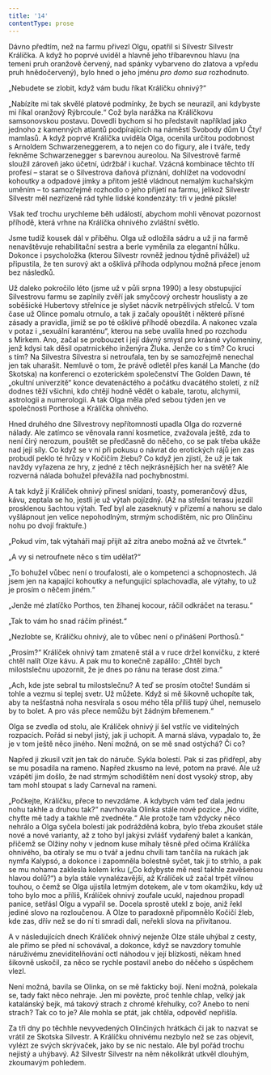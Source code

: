 ```yaml
---
title: '14'
contentType: prose
---
```


  

Dávno předtím, než na farmu přivezl Olgu, opatřil si Silvestr Silvestr Králíčka. A když ho poprvé uviděl a hlavně jeho tříbarevnou hlavu (na temeni pruh oranžově červený, nad spánky vybarveno do zlatova a vpředu pruh hnědočervený), bylo hned o jeho jménu _pro domo sua_ rozhodnuto.

„Nebudete se zlobit, když vám budu říkat Králíčku ohnivý?“

„Nabízíte mi tak skvělé platové podmínky, že bych se neurazil, ani kdybyste mi říkal oranžový Rýbrcoule.“ Což byla narážka na Králíčkovu samsonovskou postavu. Dovedli bychom si ho představit například jako jednoho z kamenných atlantů podpírajících na náměstí Svobody dům U Čtyř mamlasů. A když poprvé Králíčka uviděla Olga, ocenila určitou podobnost s Arnoldem Schwarzeneggerem, a to nejen co do figury, ale i tváře, tedy řekněme Schwarzenegger s barevnou aureolou. Na Silvestrově farmě sloužil zároveň jako účetní, údržbář i kuchař. Vzácná kombinace těchto tří profesí – starat se o Silvestrova daňová přiznání, dohlížet na vodovodní kohoutky a odpadové jímky a přitom ještě vládnout nemalým kuchařským uměním – to samozřejmě rozhodlo o jeho přijetí na farmu, jelikož Silvestr Silvestr měl nezřízeně rád tyhle lidské kondenzáty: tři v jedné piksle!

Však teď trochu urychleme běh událostí, abychom mohli věnovat pozornost příhodě, která vrhne na Králíčka ohnivého zvláštní světlo.

Jsme tudíž kousek dál v příběhu. Olga už odložila sádru a už ji na farmě nenavštěvuje rehabilitační sestra a berle vyměnila za elegantní hůlku. Dokonce i psycholožka (kterou Silvestr rovněž jednou týdně přivážel) už připustila, že ten surový akt a ošklivá příhoda odplynou možná přece jenom bez následků.

Už daleko pokročilo léto (jsme už v půli srpna 1990) a lesy obstupující Silvestrovu farmu se zaplnily zvěří jak smyčcový orchestr houslisty a ze soběšické Hubertovy střelnice je slyšet nácvik ne­trpělivých střelců. V tom čase už Olince pomalu otrnulo, a tak ji začaly opouštět i některé přísné zásady a pravidla, jimiž se po té ošklivé příhodě obezdila. A nakonec vzala v potaz i „sexuální karanténu“, kterou na sebe uvalila hned po rozchodu s Mirkem. Ano, začal se probouzet i její dávný smysl pro krásné vylomeniny, jenž kdysi tak děsil opatrnického inženýra Žluka. Jenže co s tím? Co kruci s tím? Na Silvestra Silvestra si netroufala, ten by se samozřejmě nenechal jen tak uharašit. Nemluvě o tom, že právě odletěl přes kanál La Manche (do Skotska) na konferenci o ezoterickém společenství The Golden Dawn, té „okultní univerzitě“ konce devatenáctého a počátku dvacátého století, z níž dodnes těží všichni, kdo chtějí hodně vědět o kabale, tarotu, alchymii, astrologii a numerologii. A tak Olga měla před sebou týden jen ve společnosti Porthose a Králíčka ohnivého.

Hned druhého dne Silvestrovy nepřítomnosti upadla Olga do rozverné nálady. Ale zatímco se věnovala ranní kosmetice, zvažovala ještě, zda to není čirý nerozum, pouštět se předčasně do něčeho, co se pak třeba ukáže nad její síly. Co když se v ní při pokusu o návrat do erotických rájů jen zas probudí peklo té hrůzy v Kočičím žlebu? Co když jen zjistí, že už je tak navždy vyřazena ze hry, z jedné z těch nejkrásnějších her na světě? Ale rozverná nálada bohužel převážila nad pochybnostmi.

A tak když jí Králíček ohnivý přinesl snídani, toasty, pomerančový džus, kávu, zeptala se ho, jestli je už výtah pojízdný. (Až na střešní terasu jezdil prosklenou šachtou výtah. Teď byl ale zaseknutý v přízemí a nahoru se dalo vyšlápnout jen velice nepohodlným, strmým schodištěm, nic pro Olinčinu nohu po dvojí fraktuře.)

„Pokud vím, tak výtaháři mají přijít až zítra anebo možná až ve čtvrtek.“

„A vy si netroufnete něco s tím udělat?“

„To bohužel vůbec není o troufalosti, ale o kompetenci a schopnostech. Já jsem jen na kapající kohoutky a nefungující splachovadla, ale výtahy, to už je prosím o něčem jiném.“

„Jenže mé zlatíčko Porthos, ten žíhanej kocour, ráčil odkráčet na terasu.“

„Tak to vám ho snad ráčím přinést.“

„Nezlobte se, Králíčku ohnivý, ale to vůbec není o přinášení Porthosů.“

„Prosím?“ Králíček ohnivý tam zmateně stál a v ruce držel konvičku, z které chtěl nalít Olze kávu. A pak mu to konečně zapálilo: „Chtěl bych milostslečnu upozornit, že je dnes po ránu na terase dost zima.“

„Ach, kde jste sebral tu milostslečnu? A teď se prosím otočte! Sundám si tohle a vezmu si teplej svetr. Už můžete. Když si mě šikovně uchopíte tak, aby ta nešťastná noha nesvírala s osou mého těla příliš tupý úhel, nemuselo by to bolet. A pro vás přece nemůžu být žádným břemenem.“

Olga se zvedla od stolu, ale Králíček ohnivý jí šel vstříc ve viditelných rozpacích. Pořád si nebyl jistý, jak ji uchopit. A marná sláva, vypadalo to, že je v tom ještě něco jiného. Není možná, on se mě snad ostýchá? Či co?

Napřed ji zkusil vzít jen tak do náruče. Sykla bolestí. Pak si zas přidřepl, aby se mu posadila na rameno. Napřed zkusmo na levé, potom na pravé. Ale už vzápětí jim došlo, že nad strmým schodištěm není dost vysoký strop, aby tam mohl stoupat s lady Carneval na rameni.

„Počkejte, Králíčku, přece to nevzdáme. A kdybych vám teď dala jednu nohu takhle a druhou tak?“ navrhovala Olinka stále nové pozice. „No vidíte, chyťte mě tady a takhle mě zvedněte.“ Ale protože tam vždycky něco nehrálo a Olga syčela bolestí jak po­drážděná kobra, bylo třeba zkoušet stále nové a nové varianty, až z toho byl jakýsi zvlášť vydařený balet a kankán, přičemž se Olžiny nohy v jednom kuse míhaly těsně před očima Králíčka ohnivého, ba otíraly se mu o tvář a jednu chvíli tam tančila na rukách jak nymfa Kalypsó, a dokonce i zapomněla bolestně syčet, tak ji to strhlo, a pak se mu nohama zaklesla kolem krku („Co kdybyste mě nesl takhle zavěšenou hlavou dolů?“) a byla stále vynalézavější, až Králíček už začal trpět vilnou touhou, o čemž se Olga ujistila letmým dotekem, ale v tom okamžiku, kdy už toho bylo moc a příliš, Králíček ohnivý zoufale ucukl, najednou propadl panice, setřásl Olgu a vypařil se. Docela sprostě utekl z boje, aniž řekl jediné slovo na rozloučenou. A Olze to paradoxně připomnělo Kočičí žleb, kde zas, dřív než se do ní ti smradi dali, neřekli slova na přivítanou.

A v následujících dnech Králíček ohnivý nejenže Olze stále uhýbal z cesty, ale přímo se před ní schovával, a dokonce, když se navzdory tomuhle náruživému zneviditelňování octl náhodou v její blízkosti, někam hned šikovně uskočil, za něco se rychle postavil anebo do něčeho s úspěchem vlezl.

Není možná, bavila se Olinka, on se mě fakticky bojí. Není možná, polekala se, tady fakt něco nehraje. Jen mi povězte, proč tenhle chlap, velký jak katalánský bejk, má takový strach z chromé křehulky, co? Anebo to není strach? Tak co to je? Ale mohla se ptát, jak chtěla, odpověď nepřišla.

Za tři dny po těchhle nevyvedených Olinčiných hrátkách či jak to nazvat se vrátil ze Skotska Silvestr. A Králíčku ohnivému nezbylo než se zas objevit, vylézt ze svých skrývaček, jako by se nic nestalo. Ale byl pořád trochu nejistý a uhýbavý. Až Silvestr Silvestr na něm několikrát utkvěl dlouhým, zkoumavým pohledem.
